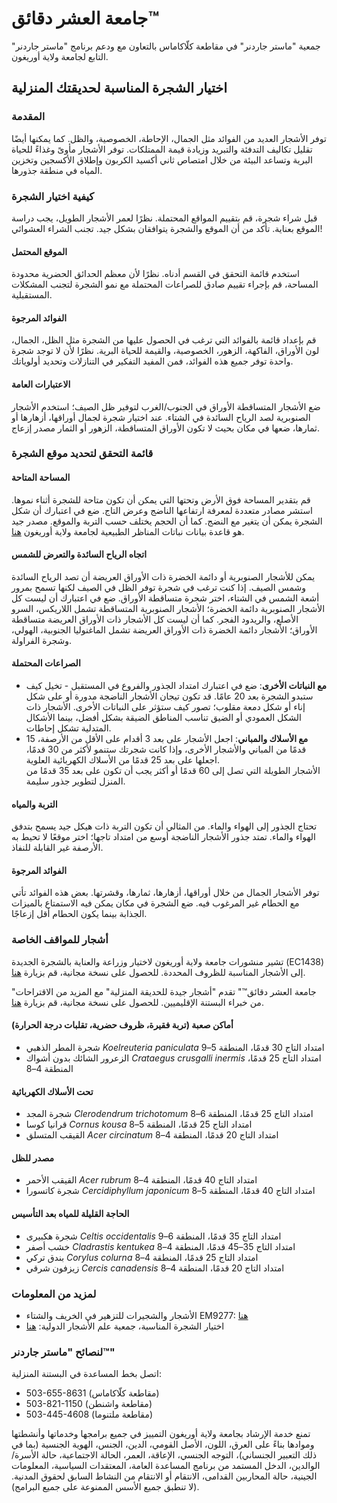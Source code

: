 # جامعة العشر دقائق™

جمعية "ماستر جاردنر" في مقاطعة كلّاكاماس بالتعاون مع ودعم برنامج "ماستر جاردنر" التابع لجامعة ولاية أوريغون.

## اختيار الشجرة المناسبة لحديقتك المنزلية

### المقدمة
توفر الأشجار العديد من الفوائد مثل الجمال، الإحاطة، الخصوصية، والظل. كما يمكنها أيضًا تقليل تكاليف التدفئة والتبريد وزيادة قيمة الممتلكات. توفر الأشجار مأوىً وغذاءً للحياة البرية وتساعد البيئة من خلال امتصاص ثاني أكسيد الكربون وإطلاق الأكسجين وتخزين المياه في منطقة جذورها.

### كيفية اختيار الشجرة
قبل شراء شجرة، قم بتقييم المواقع المحتملة. نظرًا لعمر الأشجار الطويل، يجب دراسة الموقع بعناية. تأكد من أن الموقع والشجرة يتوافقان بشكل جيد. تجنب الشراء العشوائي!

#### الموقع المحتمل
استخدم قائمة التحقق في القسم أدناه. نظرًا لأن معظم الحدائق الحضرية محدودة المساحة، قم بإجراء تقييم صادق للصراعات المحتملة مع نمو الشجرة لتجنب المشكلات المستقبلية.

#### الفوائد المرجوة
قم بإعداد قائمة بالفوائد التي ترغب في الحصول عليها من الشجرة مثل الظل، الجمال، لون الأوراق، الفاكهة، الزهور، الخصوصية، والقيمة للحياة البرية. نظرًا لأن لا توجد شجرة واحدة توفر جميع هذه الفوائد، فمن المفيد التفكير في التنازلات وتحديد أولوياتك.

#### الاعتبارات العامة
ضع الأشجار المتساقطة الأوراق في الجنوب/الغرب لتوفير ظل الصيف؛ استخدم الأشجار الصنوبرية لصد الرياح السائدة في الشتاء. عند اختيار شجرة لجمال أوراقها، أزهارها أو ثمارها، ضعها في مكان بحيث لا تكون الأوراق المتساقطة، الزهور أو الثمار مصدر إزعاج.

### قائمة التحقق لتحديد موقع الشجرة

#### المساحة المتاحة
قم بتقدير المساحة فوق الأرض وتحتها التي يمكن أن تكون متاحة للشجرة أثناء نموها. استشر مصادر متعددة لمعرفة ارتفاعها الناضج وعرض التاج. ضع في اعتبارك أن شكل الشجرة يمكن أن يتغير مع النضج. كما أن الحجم يختلف حسب التربة والموقع. مصدر جيد هو قاعدة بيانات نباتات المناظر الطبيعية لجامعة ولاية أوريغون [هنا](https://landscapeplants.oregonstate.edu/).

#### اتجاه الرياح السائدة والتعرض للشمس
يمكن للأشجار الصنوبرية أو دائمة الخضرة ذات الأوراق العريضة أن تصد الرياح السائدة وشمس الصيف. إذا كنت ترغب في شجرة توفر الظل في الصيف لكنها تسمح بمرور أشعة الشمس في الشتاء، اختر شجرة متساقطة الأوراق. ضع في اعتبارك أن ليست كل الأشجار الصنوبرية دائمة الخضرة؛ الأشجار الصنوبرية المتساقطة تشمل اللاريكس، السرو الأصلع، والريدود الفجر. كما أن ليست كل الأشجار ذات الأوراق العريضة متساقطة الأوراق؛ الأشجار دائمة الخضرة ذات الأوراق العريضة تشمل الماغنوليا الجنوبية، الهولي، وشجرة الفراولة.

#### الصراعات المحتملة
- **مع النباتات الأخرى**: ضع في اعتبارك امتداد الجذور والفروع في المستقبل - تخيل كيف ستبدو الشجرة بعد 20 عامًا. قد تكون تيجان الأشجار الناضجة مدورة أو على شكل إناء أو شكل دمعة مقلوب؛ تصور كيف ستؤثر على النباتات الأخرى. الأشجار ذات الشكل العمودي أو الضيق تناسب المناطق الضيقة بشكل أفضل، بينما الأشكال المتدلية تشكل إحاطات.
- **مع الأسلاك والمباني**: اجعل الأشجار على بعد 3 أقدام على الأقل من الأرصفة، 15 قدمًا من المباني والأشجار الأخرى، وإذا كانت شجرتك ستنمو لأكثر من 30 قدمًا، اجعلها على بعد 25 قدمًا من الأسلاك الكهربائية العلوية.  
  الأشجار الطويلة التي تصل إلى 60 قدمًا أو أكثر يجب أن تكون على بعد 35 قدمًا من المنزل لتطوير جذور سليمة.

#### التربة والمياه
تحتاج الجذور إلى الهواء والماء. من المثالي أن تكون التربة ذات هيكل جيد يسمح بتدفق الهواء والماء. تمتد جذور الأشجار الناضجة أوسع من امتداد تاجها؛ اختر موقعًا لا تحيط به الأرصفة غير القابلة للنفاذ.

#### الفوائد المرجوة
توفر الأشجار الجمال من خلال أوراقها، أزهارها، ثمارها، وقشرتها. بعض هذه الفوائد تأتي مع الحطام غير المرغوب فيه. ضع الشجرة في مكان يمكن فيه الاستمتاع بالميزات الجذابة بينما يكون الحطام أقل إزعاجًا.

### أشجار للمواقف الخاصة
تشير منشورات جامعة ولاية أوريغون لاختيار وزراعة والعناية بالشجرة الجديدة (EC1438) إلى الأشجار المناسبة للظروف المحددة. للحصول على نسخة مجانية، قم بزيارة [هنا](https://catalog.extension.oregonstate.edu).

"جامعة العشر دقائق™" تقدم "أشجار جيدة للحديقة المنزلية" مع المزيد من الاقتراحات من خبراء البستنة الإقليميين. للحصول على نسخة مجانية، قم بزيارة [هنا](https://www.cmastergardeners.org/10-minute-university/).

#### أماكن صعبة (تربة فقيرة، ظروف حضرية، تقلبات درجة الحرارة)
- شجرة المطر الذهبي *Koelreuteria paniculata* امتداد التاج 30 قدمًا، المنطقة 5–9  
- الزعرور الشائك بدون أشواك *Crataegus crusgalli inermis* امتداد التاج 25 قدمًا، المنطقة 4–8  

#### تحت الأسلاك الكهربائية
- شجرة المجد *Clerodendrum trichotomum* امتداد التاج 25 قدمًا، المنطقة 6–8  
- قرانيا كوسا *Cornus kousa* امتداد التاج 25 قدمًا، المنطقة 5–8  
- القيقب المتسلق *Acer circinatum* امتداد التاج 20 قدمًا، المنطقة 4–8  

#### مصدر للظل
- القيقب الأحمر *Acer rubrum* امتداد التاج 40 قدمًا، المنطقة 4–8  
- شجرة كاتسورا *Cercidiphyllum japonicum* امتداد التاج 40 قدمًا، المنطقة 5–8  

#### الحاجة القليلة للمياه بعد التأسيس
- شجرة هكبيرى *Celtis occidentalis* امتداد التاج 35 قدمًا، المنطقة 6–9  
- خشب أصفر *Cladrastis kentukea* امتداد التاج 35–45 قدمًا، المنطقة 4–8  
- بندق تركي *Corylus colurna* امتداد التاج 25 قدمًا، المنطقة 4–8  
- زيزفون شرقي *Cercis canadensis* امتداد التاج 20 قدمًا، المنطقة 4–8  

### لمزيد من المعلومات
- الأشجار والشجيرات للتزهير في الخريف والشتاء EM9277: [هنا](https://catalog.extension.oregonstate.edu)
- اختيار الشجرة المناسبة، جمعية علم الأشجار الدولية: [هنا](https://www.treesaregood.org/treeowner/choosingtherighttree)

### لنصائح "ماستر جاردنر™"
اتصل بخط المساعدة في البستنة المنزلية:  
- 503-655-8631 (مقاطعة كلّاكاماس)  
- 503-821-1150 (مقاطعة واشنطن)  
- 503-445-4608 (مقاطعة ملتنوما)  

تمنع خدمة الإرشاد بجامعة ولاية أوريغون التمييز في جميع برامجها وخدماتها وأنشطتها وموادها بناءً على العرق، اللون، الأصل القومي، الدين، الجنس، الهوية الجنسية (بما في ذلك التعبير الجنساني)، التوجه الجنسي، الإعاقة، العمر، الحالة الاجتماعية، حالة الأسرة/الوالدين، الدخل المستمد من برنامج المساعدة العامة، المعتقدات السياسية، المعلومات الجينية، حالة المحاربين القدامى، الانتقام أو الانتقام من النشاط السابق لحقوق المدنية. (لا تنطبق جميع الأسس الممنوعة على جميع البرامج).